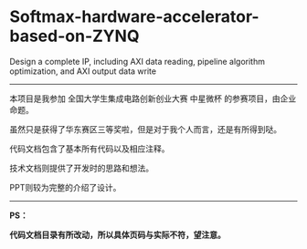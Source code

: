 # Softmax-hardware-accelerator-based-on-ZYNQ

Design a complete IP, including AXI data reading, pipeline algorithm optimization, and AXI output data write

***

本项目是我参加 全国大学生集成电路创新创业大赛 中星微杯 的参赛项目，由企业命题。



虽然只是获得了华东赛区三等奖啦，但是对于我个人而言，还是有所得到哒。



代码文档包含了基本所有代码以及相应注释。

技术文档则提供了开发时的思路和想法。

PPT则较为完整的介绍了设计。

***

**PS：**

**代码文档目录有所改动，所以具体页码与实际不符，望注意。**
